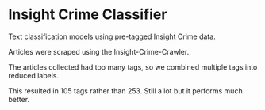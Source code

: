 # Insight Crime Classifier
 Text classification models using pre-tagged Insight Crime data.

Articles were scraped using the Insight-Crime-Crawler.

The articles collected had too many tags, so we combined multiple tags into reduced labels.

This resulted in 105 tags rather than 253. Still a lot but it performs much better.
